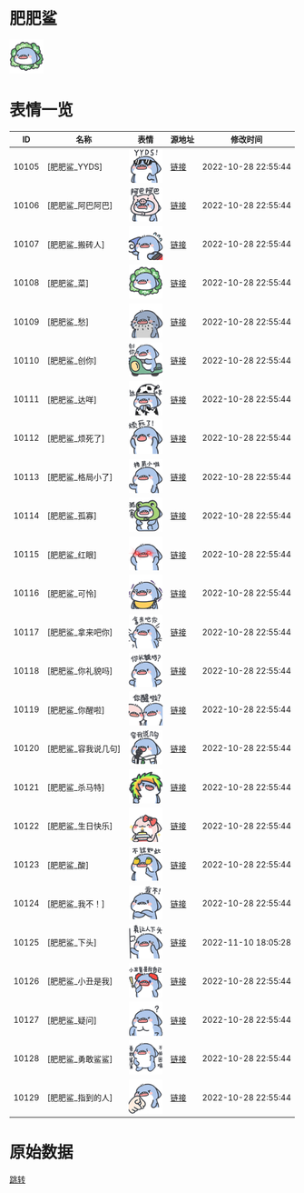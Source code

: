 # 肥肥鲨

<img src="./cover.png" height="60" alt="cover" />

# 表情一览

|ID|名称|表情|源地址|修改时间|
|----|----|----|----|----|
|10105|[肥肥鲨_YYDS]|<img src="./pic/010105_%5B肥肥鲨_YYDS%5D.png" height="60" alt="YYDS"/>|[链接](http://i0.hdslb.com/bfs/emote/5adfa113b074a8c3c4289bee3faffbf9e58621ab.png)|2022-10-28 22:55:44|
|10106|[肥肥鲨_阿巴阿巴]|<img src="./pic/010106_%5B肥肥鲨_阿巴阿巴%5D.png" height="60" alt="阿巴阿巴"/>|[链接](http://i0.hdslb.com/bfs/emote/5d68c1c788f7502a93695e52ac4bb4113fea7206.png)|2022-10-28 22:55:44|
|10107|[肥肥鲨_搬砖人]|<img src="./pic/010107_%5B肥肥鲨_搬砖人%5D.png" height="60" alt="搬砖人"/>|[链接](http://i0.hdslb.com/bfs/emote/65d8210cc05492247be25d9f6823865235c6c582.png)|2022-10-28 22:55:44|
|10108|[肥肥鲨_菜]|<img src="./pic/010108_%5B肥肥鲨_菜%5D.png" height="60" alt="菜"/>|[链接](http://i0.hdslb.com/bfs/emote/84ef2ad13d409a1f95e105b187bf7788b5149f15.png)|2022-10-28 22:55:44|
|10109|[肥肥鲨_愁]|<img src="./pic/010109_%5B肥肥鲨_愁%5D.png" height="60" alt="愁"/>|[链接](http://i0.hdslb.com/bfs/emote/222b851a6c487f163a2547e5d98f7e2c1188b5b6.png)|2022-10-28 22:55:44|
|10110|[肥肥鲨_创你]|<img src="./pic/010110_%5B肥肥鲨_创你%5D.png" height="60" alt="创你"/>|[链接](http://i0.hdslb.com/bfs/emote/98a12ddf90ed72eb407275970e865bc42878d965.png)|2022-10-28 22:55:44|
|10111|[肥肥鲨_达咩]|<img src="./pic/010111_%5B肥肥鲨_达咩%5D.png" height="60" alt="达咩"/>|[链接](http://i0.hdslb.com/bfs/emote/c9b802a78ed7acd9a10f28b32b32141dd301a387.png)|2022-10-28 22:55:44|
|10112|[肥肥鲨_烦死了]|<img src="./pic/010112_%5B肥肥鲨_烦死了%5D.png" height="60" alt="烦死了"/>|[链接](http://i0.hdslb.com/bfs/emote/5fc0d00162872e4120613275417ba867cddfecd3.png)|2022-10-28 22:55:44|
|10113|[肥肥鲨_格局小了]|<img src="./pic/010113_%5B肥肥鲨_格局小了%5D.png" height="60" alt="格局小了"/>|[链接](http://i0.hdslb.com/bfs/emote/2076547c542a01b2f0f1352bc7faefd788d6a47c.png)|2022-10-28 22:55:44|
|10114|[肥肥鲨_孤寡]|<img src="./pic/010114_%5B肥肥鲨_孤寡%5D.png" height="60" alt="孤寡"/>|[链接](http://i0.hdslb.com/bfs/emote/bac8bf2fbd00285ef7e986d693720951f1dd5883.png)|2022-10-28 22:55:44|
|10115|[肥肥鲨_红眼]|<img src="./pic/010115_%5B肥肥鲨_红眼%5D.png" height="60" alt="红眼"/>|[链接](http://i0.hdslb.com/bfs/emote/2d666adc00e5734795a38d7e375afc2abefd192d.png)|2022-10-28 22:55:44|
|10116|[肥肥鲨_可怜]|<img src="./pic/010116_%5B肥肥鲨_可怜%5D.png" height="60" alt="可怜"/>|[链接](http://i0.hdslb.com/bfs/emote/062518bf7d0c4c8c1418a5368c81fe8806cee307.png)|2022-10-28 22:55:44|
|10117|[肥肥鲨_拿来吧你]|<img src="./pic/010117_%5B肥肥鲨_拿来吧你%5D.png" height="60" alt="拿来吧你"/>|[链接](http://i0.hdslb.com/bfs/emote/dec25b53acd35721db2a58cecd220c327fc7fb31.png)|2022-10-28 22:55:44|
|10118|[肥肥鲨_你礼貌吗]|<img src="./pic/010118_%5B肥肥鲨_你礼貌吗%5D.png" height="60" alt="你礼貌吗"/>|[链接](http://i0.hdslb.com/bfs/emote/53aec4b9383225db4990890b874403d26dc816b1.png)|2022-10-28 22:55:44|
|10119|[肥肥鲨_你醒啦]|<img src="./pic/010119_%5B肥肥鲨_你醒啦%5D.png" height="60" alt="你醒啦"/>|[链接](http://i0.hdslb.com/bfs/emote/454c9d4ffa6ebf82cb6d67662ee553114ebf591b.png)|2022-10-28 22:55:44|
|10120|[肥肥鲨_容我说几句]|<img src="./pic/010120_%5B肥肥鲨_容我说几句%5D.png" height="60" alt="容我说几句"/>|[链接](http://i0.hdslb.com/bfs/emote/0f6f55c99fb161a6f3f6f80c5606d52e499b103e.png)|2022-10-28 22:55:44|
|10121|[肥肥鲨_杀马特]|<img src="./pic/010121_%5B肥肥鲨_杀马特%5D.png" height="60" alt="杀马特"/>|[链接](http://i0.hdslb.com/bfs/emote/4f3139bd524851b3a1ff13fd8d85a186f8c74c5b.png)|2022-10-28 22:55:44|
|10122|[肥肥鲨_生日快乐]|<img src="./pic/010122_%5B肥肥鲨_生日快乐%5D.png" height="60" alt="生日快乐"/>|[链接](http://i0.hdslb.com/bfs/emote/f89886276426382b949d1fef738a7f12e02c3bf4.png)|2022-10-28 22:55:44|
|10123|[肥肥鲨_酸]|<img src="./pic/010123_%5B肥肥鲨_酸%5D.png" height="60" alt="酸"/>|[链接](http://i0.hdslb.com/bfs/emote/a8cc74b2fc77a1fd71fa16826d5cc4ce85cfc00c.png)|2022-10-28 22:55:44|
|10124|[肥肥鲨_我不！]|<img src="./pic/010124_%5B肥肥鲨_我不！%5D.png" height="60" alt="我不！"/>|[链接](http://i0.hdslb.com/bfs/emote/1a6d1c12911879f5c992cdd2753e4d7e6040b3e2.png)|2022-10-28 22:55:44|
|10125|[肥肥鲨_下头]|<img src="./pic/010125_%5B肥肥鲨_下头%5D.png" height="60" alt="下头"/>|[链接](http://i0.hdslb.com/bfs/emote/bce66e8927f6dfccb15e086385c5363bbf4aa988.png)|2022-11-10 18:05:28|
|10126|[肥肥鲨_小丑是我]|<img src="./pic/010126_%5B肥肥鲨_小丑是我%5D.png" height="60" alt="小丑是我"/>|[链接](http://i0.hdslb.com/bfs/emote/6c4715cd54cc0f73e26a2b21ea18d9f64f4a2b38.png)|2022-10-28 22:55:44|
|10127|[肥肥鲨_疑问]|<img src="./pic/010127_%5B肥肥鲨_疑问%5D.png" height="60" alt="疑问"/>|[链接](http://i0.hdslb.com/bfs/emote/3580f8bd55b4dadc307e8c63f1cf59e86872f0b4.png)|2022-10-28 22:55:44|
|10128|[肥肥鲨_勇敢鲨鲨]|<img src="./pic/010128_%5B肥肥鲨_勇敢鲨鲨%5D.png" height="60" alt="勇敢鲨鲨"/>|[链接](http://i0.hdslb.com/bfs/emote/54c2f6c68c66e94086dd328e1c1479d388ae73ae.png)|2022-10-28 22:55:44|
|10129|[肥肥鲨_指到的人]|<img src="./pic/010129_%5B肥肥鲨_指到的人%5D.png" height="60" alt="指到的人"/>|[链接](http://i0.hdslb.com/bfs/emote/995d6a84f9b4da0ca8ba1d3c77a35eb561d86fba.png)|2022-10-28 22:55:44|

# 原始数据

[跳转](./raw.json)

